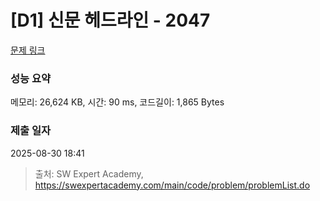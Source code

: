 # [D1] 신문 헤드라인 - 2047 

[문제 링크](https://swexpertacademy.com/main/code/problem/problemDetail.do?contestProbId=AV5QKsLaAy0DFAUq) 

### 성능 요약

메모리: 26,624 KB, 시간: 90 ms, 코드길이: 1,865 Bytes

### 제출 일자

2025-08-30 18:41



> 출처: SW Expert Academy, https://swexpertacademy.com/main/code/problem/problemList.do